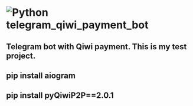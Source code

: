 # ![Python](https://img.shields.io/badge/python-3670A0?style=for-the-badge&logo=python&logoColor=ffdd54) telegram_qiwi_payment_bot

Telegram bot with Qiwi payment. This is my test project.
--------------------------
## pip install aiogram
## pip install pyQiwiP2P==2.0.1
